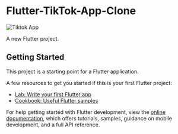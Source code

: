 # Flutter-TikTok-App-Clone

![Tiktok App](https://github.com/nobelleon/Flutter-TikTok-App-Clone/assets/76748114/00010c99-01f3-49d4-badc-1b7d44db560d)

A new Flutter project.    

## Getting Started

This project is a starting point for a Flutter application.

A few resources to get you started if this is your first Flutter project:

- [Lab: Write your first Flutter app](https://docs.flutter.dev/get-started/codelab)
- [Cookbook: Useful Flutter samples](https://docs.flutter.dev/cookbook)

For help getting started with Flutter development, view the
[online documentation](https://docs.flutter.dev/), which offers tutorials,
samples, guidance on mobile development, and a full API reference.
